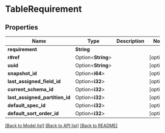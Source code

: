 # TableRequirement

## Properties

Name | Type | Description | Notes
------------ | ------------- | ------------- | -------------
**requirement** | **String** |  | 
**r#ref** | Option<**String**> |  | [optional]
**uuid** | Option<**String**> |  | [optional]
**snapshot_id** | Option<**i64**> |  | [optional]
**last_assigned_field_id** | Option<**i32**> |  | [optional]
**current_schema_id** | Option<**i32**> |  | [optional]
**last_assigned_partition_id** | Option<**i32**> |  | [optional]
**default_spec_id** | Option<**i32**> |  | [optional]
**default_sort_order_id** | Option<**i32**> |  | [optional]

[[Back to Model list]](../README.md#documentation-for-models) [[Back to API list]](../README.md#documentation-for-api-endpoints) [[Back to README]](../README.md)


